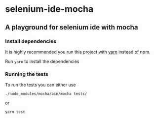 # selenium-ide-mocha
## A playground for selenium ide with mocha

### Install dependencies
It is highly recommended you run this project with [yarn](https://classic.yarnpkg.com/en/docs/install/#mac-stable) instead of npm. 

Run ```yarn``` to install the dependencies

### Running the tests

To run the tests you can either use
```
./node_modules/mocha/bin/mocha tests/
```
or 
```
yarn test
```
